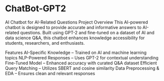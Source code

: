 # ChatBot-GPT2
 AI Chatbot for AI-Related Questions
 Project Overview
This AI-powered chatbot is designed to provide accurate and informative answers to AI-related questions. Built using GPT-2 and fine-tuned on a dataset of AI and data science Q&A, this chatbot enhances knowledge accessibility for students, researchers, and enthusiasts.

 Features
 AI-Specific Knowledge – Trained on AI and machine learning topics
 NLP-Powered Responses – Uses GPT-2 for contextual understanding
 Fine-Tuned Model – Enhanced accuracy with curated Q&A dataset
 Efficient Query Matching – Utilizes SBERT and cosine similarity
 Data Preprocessing & EDA – Ensures clean and relevant responses

